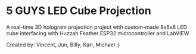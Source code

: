 # 5 GUYS LED Cube Projection
A real-time 3D hologram projection project with custom-made 8x8x8 LED cube interfacing with Huzzah Feather ESP32 microcontroller and LabVIEW.

Created by:
Vincent,
Jun,
Billy,
Karl,
Michael
:)
